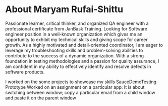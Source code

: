 #  About Maryam Rufai-Shittu

Passionate learner, critical thinker, and organized QA engineer with a professional certificate from JanBask Training. Looking for Software engineer position in a well-known organization which gives me an opportunity to exhibit my technical skills and giving scope for career growth. As a highly motivated and detail-oriented coordinator, I am eager to leverage my troubleshooting skills and problem-solving abilities to contribute to the success of a dynamic organization. With a strong foundation in testing methodologies and a passion for quality assurance, I am confident in my ability to effectively identify and resolve defects in software products.

I worked on the some projects to showcase my skills
SauceDemoTesting
Prototype
Worked on an assignment on a particular app: It is about switching between window; copy a particular email from a child window and paste it on the parent window
